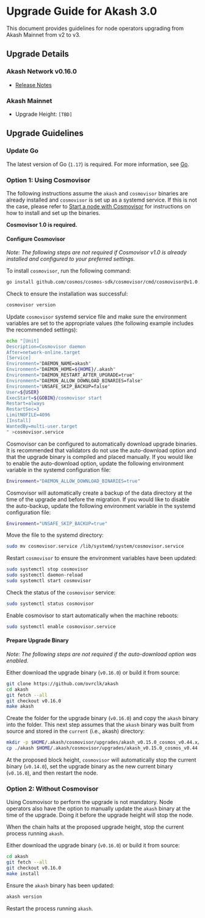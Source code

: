 # Upgrade Guide for Akash 3.0

This document provides guidelines for node operators upgrading from Akash Mainnet from v2 to v3.

## Upgrade Details

### Akash Network v0.16.0

- [Release Notes](https://github.com/ovrclk/akash/releases/tag/v0.16.0)

### Akash Mainnet

- Upgrade Height: `[TBD]`

## Upgrade Guidelines

### Update Go

The latest version of Go (`1.17`) is required. For more information, see [Go](https://golang.org/).

### Option 1: Using Cosmovisor

The following instructions assume the `akash` and `cosmovisor` binaries are already installed and `cosmovisor` is set up as a systemd service. If this is not the case, please refer to [Start a node with Cosmovisor](../node/cosmovisor.md) for instructions on how to install and set up the binaries.

**Cosmovisor 1.0 is required.**

#### Configure Cosmovisor

*Note: The following steps are not required if Cosmovisor v1.0 is already installed and configured to your preferred settings.*

To install `cosmovisor`, run the following command:

```bash
go install github.com/cosmos/cosmos-sdk/cosmovisor/cmd/cosmovisor@v1.0
```

Check to ensure the installation was successful:

```bash
cosmovisor version
```

Update `cosmovisor` systemd service file and make sure the environment variables are set to the appropriate values (the following example includes the recommended settings):

```bash
echo "[Unit]
Description=Cosmovisor daemon
After=network-online.target
[Service]
Environment="DAEMON_NAME=akash"
Environment="DAEMON_HOME=${HOME}/.akash"
Environment="DAEMON_RESTART_AFTER_UPGRADE=true"
Environment="DAEMON_ALLOW_DOWNLOAD_BINARIES=false"
Environment="UNSAFE_SKIP_BACKUP=false"
User=${USER}
ExecStart=${GOBIN}/cosmovisor start
Restart=always
RestartSec=3
LimitNOFILE=4096
[Install]
WantedBy=multi-user.target
" >cosmovisor.service
```

Cosmovisor can be configured to automatically download upgrade binaries. It is recommended that validators do not use the auto-download option and that the upgrade binary is compiled and placed manually. If you would like to enable the auto-download option, update the following environment variable in the systemd configuration file:

```bash
Environment="DAEMON_ALLOW_DOWNLOAD_BINARIES=true"
```

Cosmovisor will automatically create a backup of the data directory at the time of the upgrade and before the migration. If you would like to disable the auto-backup, update the following environment variable in the systemd configuration file:

```bash
Environment="UNSAFE_SKIP_BACKUP=true"
```

Move the file to the systemd directory:

```bash
sudo mv cosmovisor.service /lib/systemd/system/cosmovisor.service
```

Restart `cosmovisor` to ensure the environment variables have been updated:

```bash
sudo systemctl stop cosmovisor
sudo systemctl daemon-reload
sudo systemctl start cosmovisor
```

Check the status of the `cosmovisor` service:

```bash
sudo systemctl status cosmovisor
```

Enable cosmovisor to start automatically when the machine reboots:

```bash
sudo systemctl enable cosmovisor.service
```

#### Prepare Upgrade Binary

*Note: The following steps are not required if the auto-download option was enabled.*

Either download the upgrade binary (`v0.16.0`) or build it from source:

```bash
git clone https://github.com/ovrclk/akash
cd akash
git fetch --all
git checkout v0.16.0
make akash
```

Create the folder for the upgrade binary (`v0.16.0`) and copy the `akash` binary into the folder. This next step assumes that the `akash` binary was built from source and stored in the `current` (i.e., akash) directory:

```bash
mkdir -p $HOME/.akash/cosmovisor/upgrades/akash_v0.15.0_cosmos_v0.44.x/bin
cp ./akash $HOME/.akash/cosmovisor/upgrades/akash_v0.15.0_cosmos_v0.44.x/bin
```

At the proposed block height, `cosmovisor` will automatically stop the current binary (`v0.14.0`), set the upgrade binary as the new current binary (`v0.16.0`), and then restart the node.

### Option 2: Without Cosmovisor

Using Cosmovisor to perform the upgrade is not mandatory. Node operators also have the option to manually update the `akash` binary at the time of the upgrade. Doing it before the upgrade height will stop the node.

When the chain halts at the proposed upgrade height, stop the current process running `akash`.

Either download the upgrade binary (`v0.16.0`) or build it from source:

```bash
cd akash
git fetch --all
git checkout v0.16.0
make install
```

Ensure the `akash` binary has been updated:

```bash
akash version
```

Restart the process running `akash`.